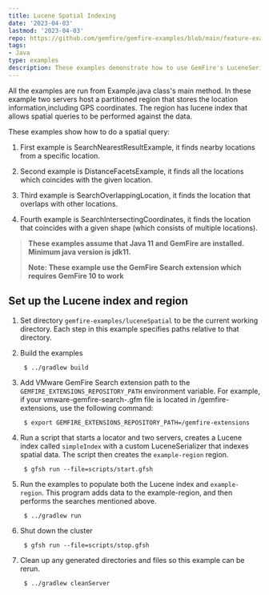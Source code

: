 ```yaml
---
title: Lucene Spatial Indexing
date: '2023-04-03'
lastmod: '2023-04-03'
repo: https://github.com/gemfire/gemfire-examples/blob/main/feature-examples/luceneSpatial
tags:
- Java
type: examples
description: These examples demonstrate how to use GemFire's LuceneSerializer and LuceneQueryProvider APIs to customize how GemFire data is stored and indexed in Lucene.
---
```


All the examples are run from Example.java class's main method. In these example two servers host a partitioned region that stores the location information,including GPS coordinates. The region has lucene index that allows spatial queries to be performed against the data. 

These examples show how to do a spatial query:

1. First example is SearchNearestResultExample, it finds nearby locations from a specific location.

2. Second example is DistanceFacetsExample, it finds all the locations which coincides with the given location.

3. Third example is SearchOverlappingLocation, it finds the location that overlaps with other locations.

4. Fourth example is SearchIntersectingCoordinates, it finds the location that coincides with a given shape (which consists of multiple locations).

> **These examples assume that Java 11 and GemFire are installed. Minimum java version is jdk11.**
>
>**Note: These example use the GemFire Search extension which requires GemFire 10 to work**

## Set up the Lucene index and region
1. Set directory ```gemfire-examples/luceneSpatial``` to be the current working directory.
   Each step in this example specifies paths relative to that directory.

2. Build the examples

        $ ../gradlew build

3. Add VMware GemFire Search extension path to the `GEMFIRE_EXTENSIONS_REPOSITORY_PATH` environment
   variable. For example, if your vmware-gemfire-search-<version>.gfm file is located in
   /gemfire-extensions, use the following command:

        $ export GEMFIRE_EXTENSIONS_REPOSITORY_PATH=/gemfire-extensions

4. Run a script that starts a locator and two servers, creates a Lucene index called ```simpleIndex``` with a custom LuceneSerializer that indexes spatial data. The script
   then creates the ```example-region``` region.

        $ gfsh run --file=scripts/start.gfsh

5. Run the examples to populate both the Lucene index and `example-region`. This program adds data to the example-region, and then performs the searches mentioned above.

        $ ../gradlew run


6. Shut down the cluster

        $ gfsh run --file=scripts/stop.gfsh

7. Clean up any generated directories and files so this example can be rerun.

        $ ../gradlew cleanServer
